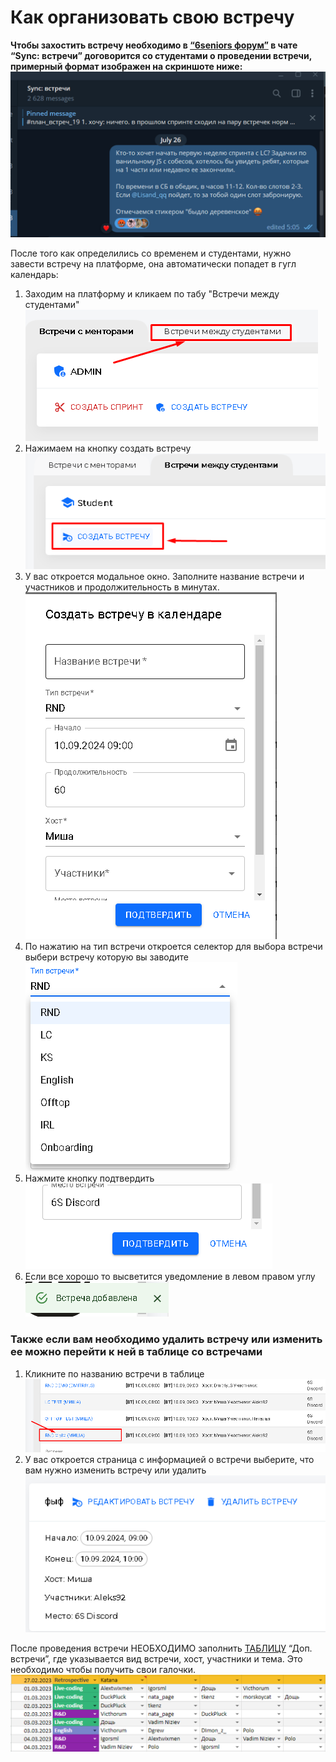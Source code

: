 # Как организовать свою встречу

**Чтобы захостить встречу необходимо в [“6seniors форум”](https://t.me/sixseniors_forum) в чате “Sync: встречи” договорится со студентами о проведении встречи, примерный формат изображен на скриншоте ниже:**
![](https://github.com/sad1k/Instuction/blob/main/image20240909081222.png)

После того как определились со временем и студентами, нужно завести встречу на платформе, она автоматически попадет в гугл календарь:
1) Заходим на платформу и кликаем по табу "Встречи между студентами"
![](https://github.com/sad1k/Instuction/blob/main/image20240909081639.png)
2) Нажимаем на кнопку создать встречу
   ![](https://github.com/sad1k/Instuction/blob/main/image20240909081715.png)
3) У вас откроется модальное окно. Заполните название встречи и участников и продолжительность в минутах.
   ![](https://github.com/sad1k/Instuction/blob/main/image20240909081808.png)
4) По нажатию на тип встречи откроется селектор для выбора встречи выбери встречу которую вы заводите
![](https://github.com/sad1k/Instuction/blob/main/image20240909082000.png)
5) Нажмите кнопку подтвердить
   ![](https://github.com/sad1k/Instuction/blob/main/image20240909082028.png)
6) Если все хорошо то высветится уведомление в левом правом углу![](https://github.com/sad1k/Instuction/blob/main/image20240909082117.png)

### Также если вам необходимо удалить встречу или изменить ее можно перейти к ней в таблице со встречами
1) Кликните по названию встречи в таблице
![](https://github.com/sad1k/Instuction/blob/main/image20240909082313.png)
2) У вас откроется страница с информацией о встречи выберите, что вам нужно изменить встречу или удалить
![](https://github.com/sad1k/Instuction/blob/main/image20240909082410.png)

После проведения встречи НЕОБХОДИМО заполнить [ТАБЛИЦУ](https://docs.google.com/spreadsheets/d/1glsNm6TBWLS1z2O0vnukydNKmYqjd6Kr3-YF5yncZXk/edit#gid=1312251827) “Доп. встречи”, где указывается вид встречи, хост, участники и тема. Это необходимо чтобы получить свои галочки.
![](https://github.com/sad1k/Instuction/blob/main/image20240909082539.png)
